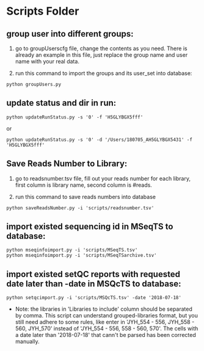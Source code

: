 # Scripts Folder #

## group user into different groups:

1. go to groupUserscfg file, change the contents as you need. There is already an example in this file, just replace the group name and user name with your real data.

2. run this command to import the groups and its user_set into database:

```shell
python groupUsers.py
```

## update status and dir in run:

```shell
python updateRunStatus.py -s '0' -f 'H5GLYBGX5fff'
```
or

```shell
python updateRunStatus.py -s '0' -d '/Users/180705_AH5GLYBGX5431' -f 'H5GLYBGX5fff'
```

## Save Reads Number to Library:

1. go to readsnumber.tsv file, fill out your reads number for each library, first column is library name, second column is #reads.

2. run this command to save reads numbers into database

```shell
python saveReadsNumber.py -i 'scripts/readsnumber.tsv'
```

## import existed sequencing id in MSeqTS to database:

```shell
python mseqinfoimport.py -i 'scripts/MSeqTS.tsv'
python mseqinfoimport.py -i 'scripts/MSeqTSarchive.tsv'
```

## import existed setQC reports with requested date later than -date in MSQcTS to database:

```shell
python setqcimport.py -i 'scripts/MSQcTS.tsv' -date '2018-07-18'
```
* Note: the libraries in 'Libraries to include' column should be separated by comma. This script can understand grouped-libraries format, but you still need adhere to some rules, like enter in 'JYH_554 - 556, JYH_558 - 560, JYH_570' instead of 'JYH_554 - 556, 558 - 560, 570'. The cells with a date later than '2018-07-18' that cann't be parsed has been corrected manually.

